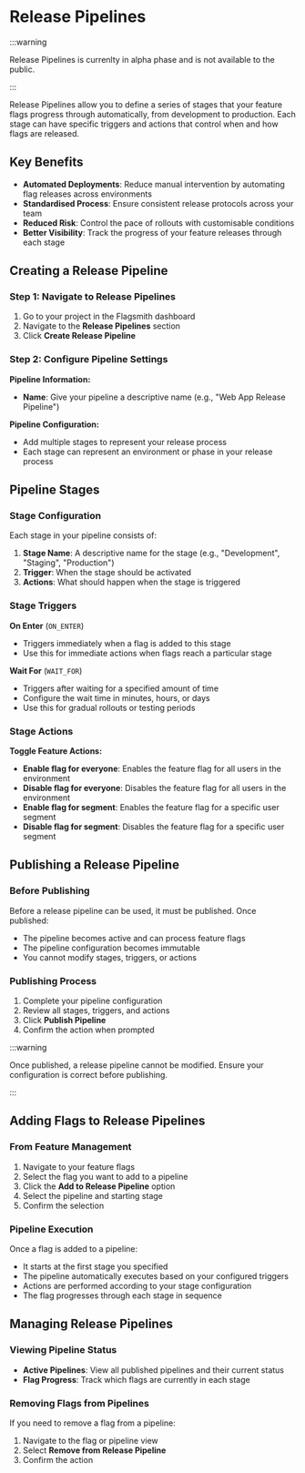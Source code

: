 # Release Pipelines

:::warning

Release Pipelines is currenlty in alpha phase and is not available to the public.

:::


Release Pipelines allow you to define a series of stages that your feature flags progress through automatically, from development to production. Each stage can have specific triggers and actions that control when and how flags are released.

## Key Benefits

- **Automated Deployments**: Reduce manual intervention by automating flag releases across environments
- **Standardised Process**: Ensure consistent release protocols across your team
- **Reduced Risk**: Control the pace of rollouts with customisable conditions
- **Better Visibility**: Track the progress of your feature releases through each stage

## Creating a Release Pipeline

### Step 1: Navigate to Release Pipelines

1. Go to your project in the Flagsmith dashboard
2. Navigate to the **Release Pipelines** section
3. Click **Create Release Pipeline**

### Step 2: Configure Pipeline Settings

**Pipeline Information:**
- **Name**: Give your pipeline a descriptive name (e.g., "Web App Release Pipeline")

**Pipeline Configuration:**
- Add multiple stages to represent your release process
- Each stage can represent an environment or phase in your release process

## Pipeline Stages

### Stage Configuration

Each stage in your pipeline consists of:

1. **Stage Name**: A descriptive name for the stage (e.g., "Development", "Staging", "Production")
2. **Trigger**: When the stage should be activated
3. **Actions**: What should happen when the stage is triggered

### Stage Triggers

**On Enter** (`ON_ENTER`)
- Triggers immediately when a flag is added to this stage
- Use this for immediate actions when flags reach a particular stage

**Wait For** (`WAIT_FOR`)
- Triggers after waiting for a specified amount of time
- Configure the wait time in minutes, hours, or days
- Use this for gradual rollouts or testing periods

### Stage Actions

**Toggle Feature Actions:**
- **Enable flag for everyone**: Enables the feature flag for all users in the environment
- **Disable flag for everyone**: Disables the feature flag for all users in the environment
- **Enable flag for segment**: Enables the feature flag for a specific user segment
- **Disable flag for segment**: Disables the feature flag for a specific user segment

## Publishing a Release Pipeline

### Before Publishing

Before a release pipeline can be used, it must be published. Once published:
- The pipeline becomes active and can process feature flags
- The pipeline configuration becomes immutable
- You cannot modify stages, triggers, or actions

### Publishing Process

1. Complete your pipeline configuration
2. Review all stages, triggers, and actions
3. Click **Publish Pipeline**
4. Confirm the action when prompted

:::warning

Once published, a release pipeline cannot be modified. Ensure your configuration is correct before publishing.

:::

## Adding Flags to Release Pipelines

### From Feature Management

1. Navigate to your feature flags
2. Select the flag you want to add to a pipeline
3. Click the **Add to Release Pipeline** option
4. Select the pipeline and starting stage
5. Confirm the selection

### Pipeline Execution

Once a flag is added to a pipeline:
- It starts at the first stage you specified
- The pipeline automatically executes based on your configured triggers
- Actions are performed according to your stage configuration
- The flag progresses through each stage in sequence

## Managing Release Pipelines

### Viewing Pipeline Status

- **Active Pipelines**: View all published pipelines and their current status
- **Flag Progress**: Track which flags are currently in each stage

### Removing Flags from Pipelines

If you need to remove a flag from a pipeline:
1. Navigate to the flag or pipeline view
2. Select **Remove from Release Pipeline**
3. Confirm the action

